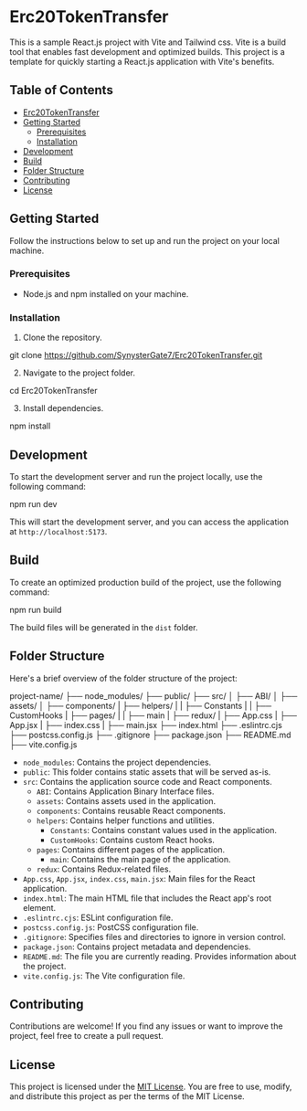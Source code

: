 # Erc20TokenTransfer

This is a sample React.js project with Vite and Tailwind css. Vite is a build tool that enables fast development and optimized builds. This project is a template for quickly starting a React.js application with Vite's benefits.

## Table of Contents

- [Erc20TokenTransfer](#Erc20TokenTransfer)
- [Getting Started](#getting-started)
  - [Prerequisites](#prerequisites)
  - [Installation](#installation)
- [Development](#development)
- [Build](#build)
- [Folder Structure](#folder-structure)
- [Contributing](#contributing)
- [License](#license)

## Getting Started

Follow the instructions below to set up and run the project on your local machine.

### Prerequisites

- Node.js and npm installed on your machine.

### Installation

1. Clone the repository.

git clone https://github.com/SynysterGate7/Erc20TokenTransfer.git

2. Navigate to the project folder.

cd Erc20TokenTransfer

3. Install dependencies.

npm install

## Development

To start the development server and run the project locally, use the following command:

npm run dev

This will start the development server, and you can access the application at `http://localhost:5173`.

## Build

To create an optimized production build of the project, use the following command:

npm run build

The build files will be generated in the `dist` folder.

## Folder Structure

Here's a brief overview of the folder structure of the project:

project-name/
├── node_modules/
├── public/
├── src/
│ ├── ABI/
│ ├── assets/
│ ├── components/
| ├── helpers/
| | ├── Constants
| | ├── CustomHooks
| ├── pages/
| | ├── main
| ├── redux/
| ├── App.css
| ├── App.jsx
| ├── index.css
| ├── main.jsx
├── index.html
├── .eslintrc.cjs
├── postcss.config.js
├── .gitignore
├── package.json
├── README.md
├── vite.config.js

- `node_modules`: Contains the project dependencies.
- `public`: This folder contains static assets that will be served as-is.
- `src`: Contains the application source code and React components.
  - `ABI`: Contains Application Binary Interface files.
  - `assets`: Contains assets used in the application.
  - `components`: Contains reusable React components.
  - `helpers`: Contains helper functions and utilities.
    - `Constants`: Contains constant values used in the application.
    - `CustomHooks`: Contains custom React hooks.
  - `pages`: Contains different pages of the application.
    - `main`: Contains the main page of the application.
  - `redux`: Contains Redux-related files.
- `App.css`, `App.jsx`, `index.css`, `main.jsx`: Main files for the React application.
- `index.html`: The main HTML file that includes the React app's root element.
- `.eslintrc.cjs`: ESLint configuration file.
- `postcss.config.js`: PostCSS configuration file.
- `.gitignore`: Specifies files and directories to ignore in version control.
- `package.json`: Contains project metadata and dependencies.
- `README.md`: The file you are currently reading. Provides information about the project.
- `vite.config.js`: The Vite configuration file.

## Contributing

Contributions are welcome! If you find any issues or want to improve the project, feel free to create a pull request.

## License

This project is licensed under the [MIT License](LICENSE). You are free to use, modify, and distribute this project as per the terms of the MIT License.

